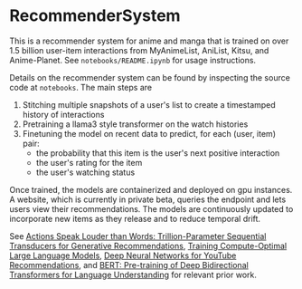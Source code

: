 # RecommenderSystem
This is a recommender system for anime and manga that is trained on over 1.5 billion user-item interactions from MyAnimeList, AniList, Kitsu, and Anime-Planet. See `notebooks/README.ipynb` for usage instructions.

Details on the recommender system can be found by inspecting the source code at `notebooks`. The main steps are
1. Stitching multiple snapshots of a user's list to create a timestamped history of interactions
2. Pretraining a llama3 style transformer on the watch histories
3. Finetuning the model on recent data to predict, for each (user, item) pair:
   * the probability that this item is the user's next positive interaction
   * the user's rating for the item
   * the user's watching status

Once trained, the models are containerized and deployed on gpu instances. A website, which is currently in private beta, queries the endpoint and lets users view their recommendations. The models are continuously updated to incorporate new items as they release and to reduce temporal drift.

See [Actions Speak Louder than Words: Trillion-Parameter Sequential Transducers for Generative Recommendations](https://arxiv.org/abs/2402.17152), [Training Compute-Optimal Large Language Models](https://arxiv.org/abs/2203.15556), [Deep Neural Networks for YouTube Recommendations](https://static.googleusercontent.com/media/research.google.com/en//pubs/archive/45530.pdf), and [BERT: Pre-training of Deep Bidirectional Transformers for Language Understanding](https://arxiv.org/pdf/1810.04805.pdf) for relevant prior work.
